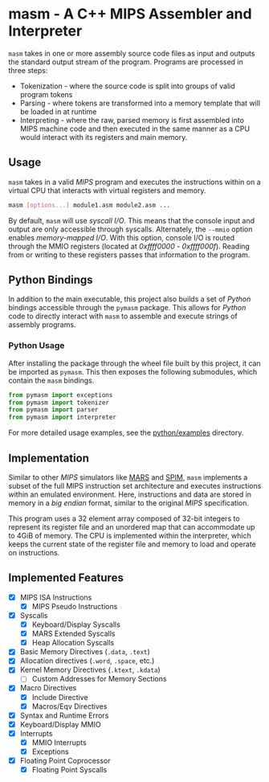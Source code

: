 # masm - A C++ MIPS Assembler and Interpreter

`masm` takes in one or more assembly source code files as input and outputs the standard output stream of the program. Programs are processed in three steps:

* Tokenization - where the source code is split into groups of valid program tokens
* Parsing - where tokens are transformed into a memory template that will be loaded in at runtime
* Interpreting - where the raw, parsed memory is first assembled into MIPS machine code and then executed in the same manner as a CPU would interact with its registers and main memory.

## Usage

`masm` takes in a valid *MIPS* program and executes the instructions within on a virtual CPU that interacts with virtual registers and memory.

```bash
masm [options...] module1.asm module2.asm ...
```

By default, `masm` will use *syscall I/O*. This means that the console input and output are only accessible through syscalls. Alternately, the `--mmio` option enables *memory-mapped I/O*. With this option, console I/O is routed through the MMIO registers (located at *0xffff0000* - *0xffff000f*). Reading from or writing to these registers passes that information to the program.

## Python Bindings

In addition to the main executable, this project also builds a set of *Python* bindings accessible through the `pymasm` package. This allows for *Python* code to directly interact with `masm` to assemble and execute strings of assembly programs.

### Python Usage

After installing the package through the wheel file built by this project, it can be imported as `pymasm`. This then exposes the following submodules, which contain the `masm` bindings.

```python
from pymasm import exceptions
from pymasm import tokenizer
from pymasm import parser
from pymasm import interpreter
```

For more detailed usage examples, see the [python/examples](python/examples) directory.

## Implementation

Similar to other *MIPS* simulators like [MARS](https://dpetersanderson.github.io/) and [SPIM](https://spimsimulator.sourceforge.net/), `masm` implements a subset of the full MIPS instruction set architecture and executes instructions within an emulated environment. Here, instructions and data are stored in memory in a *big endian* format, similar to the original *MIPS* specification.

This program uses a 32 element array composed of 32-bit integers to represent its register file and an unordered map that can accommodate up to 4GiB of memory. The CPU is implemented within the interpreter, which keeps the current state of the register file and memory to load and operate on instructions.

## Implemented Features

- [x] MIPS ISA Instructions
    - [x] MIPS Pseudo Instructions
- [X] Syscalls
    - [X] Keyboard/Display Syscalls
    - [X] MARS Extended Syscalls
    - [X] Heap Allocation Syscalls
- [X] Basic Memory Directives (`.data`, `.text`)
- [X] Allocation directives (`.word`, `.space`, etc.)
- [X] Kernel Memory Directives (`.ktext`, `.kdata`)
    - [ ] Custom Addresses for Memory Sections
- [X] Macro Directives
    - [X] Include Directive
    - [X] Macros/Eqv Directives
- [X] Syntax and Runtime Errors
- [X] Keyboard/Display MMIO
- [X] Interrupts
    - [X] MMIO Interrupts
    - [X] Exceptions
- [X] Floating Point Coprocessor
    - [X] Floating Point Syscalls

